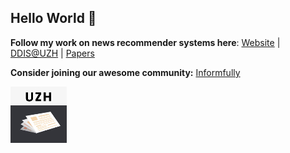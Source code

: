 ## Hello World 👋

**Follow my work on news recommender systems here**: [Website](https://informfully.ch/) | [DDIS@UZH](https://www.ifi.uzh.ch/en/ddis/people/heitz.html) | [Papers](https://scholar.google.com/citations?user=fgcsrbQAAAAJ)

**Consider joining our awesome community:** [Informfully](https://github.com/orgs/Informfully/repositories)

![Informfully](/img/informfully_small.png)

<!--
**lucienheitz/lucienheitz** is a ✨ _special_ ✨ repository because its `README.md` (this file) appears on your GitHub profile.

Here are some ideas to get you started:

- 🔭 I’m currently working on ...
- 🌱 I’m currently learning ...
- 👯 I’m looking to collaborate on ...
- 🤔 I’m looking for help with ...
- 💬 Ask me about ...
- 📫 How to reach me: ...
- 😄 Pronouns: ...
- ⚡ Fun fact: ...
-->
